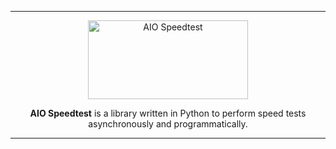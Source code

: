 
---
<p align="center"><a href="#" target="_blank" rel="noopener noreferrer">
  <img width="256px" height="126px" src="https://i.pinimg.com/originals/fe/32/e0/fe32e0460a44f8ca81ae2a04c89a8116.png" alt="AIO Speedtest"></a>
</p>

<p align="center">
  <b>AIO Speedtest</b> is a library written in Python to perform speed tests asynchronously and programmatically.
</p>

---
